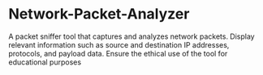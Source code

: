 # Network-Packet-Analyzer
A packet sniffer tool that captures and analyzes network packets. Display relevant information such as source and destination IP addresses, protocols, and payload data. Ensure the ethical use of the tool for educational purposes

